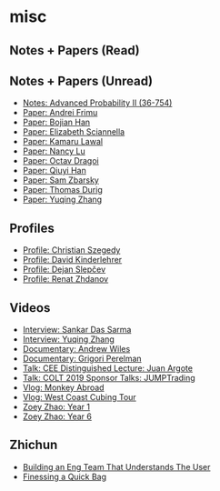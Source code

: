 # misc 

## Notes + Papers (Read)

## Notes + Papers (Unread)
- [Notes: Advanced Probability II (36-754)](
https://github.com/kamarulaw/unread-papers/blob/main/36-754%20Notes.pdf) 
- [Paper: Andrei Frimu](
https://github.com/kamarulaw/misc/blob/main/af-thesis.pdf) 
- [Paper: Bojian Han](
https://github.com/kamarulaw/unread-papers/blob/main/bh-paper.pdf) 
- [Paper: Elizabeth Sciannella](
https://github.com/kamarulaw/unread-papers/blob/main/es-finalpaper.pdf) 
- [Paper: Kamaru Lawal](
https://github.com/kamarulaw/unread-papers/blob/main/20220224082230.pdf) 
- [Paper: Nancy Lu](
https://github.com/kamarulaw/unread-papers/blob/main/nl-finalpaper.pdf) 
- [Paper: Octav Dragoi](
https://github.com/kamarulaw/unread-papers/blob/main/od-thesis.pdf) 
- [Paper: Qiuyi Han](
https://github.com/kamarulaw/unread-papers/blob/main/qh-thesis.pdf) 
- [Paper: Sam Zbarsky](
https://github.com/kamarulaw/unread-papers/blob/main/sz-princeton-hlp.pdf) 
- [Paper: Thomas Durig](
https://github.com/kamarulaw/misc/blob/main/macromol-02-00001.pdf) 
- [Paper: Yuqing Zhang](
https://github.com/kamarulaw/unread-papers/blob/main/yz-thesis.pdf) 

## Profiles
- [Profile: Christian Szegedy](
https://scholar.google.com/citations?user=3QeF7mAAAAAJ&hl=en) 
- [Profile: David Kinderlehrer](
https://www.genealogy.math.ndsu.nodak.edu/id.php?id=32153) 
- [Profile: Dejan Slepčev](
https://www.math.cmu.edu/~slepcev/) 
- [Profile: Renat Zhdanov](
https://www.imath.kiev.ua/~renat/) 

## Videos
- [Interview: Sankar Das Sarma](
https://www.youtube.com/watch?v=Q8CHms4ixYc) 
- [Interview: Yuqing Zhang](
https://youtu.be/Q8IDCMf1F4U) 
- [Documentary: Andrew Wiles](
https://www.dailymotion.com/video/x1btavd) 
- [Documentary: Grigori Perelman](
https://youtu.be/Ng1W2KUHI2s) 
- [Talk: CEE Distinguished Lecture: Juan Argote](
https://youtu.be/-S1BSd2xENg) 
- [Talk: COLT 2019 Sponsor Talks: JUMPTrading](
https://youtu.be/wDB0WzWoo5I) 
- [Vlog: Monkey Abroad](
https://youtu.be/uR-gB39Zkrc) 
- [Vlog: West Coast Cubing Tour](
https://youtu.be/eAwGRsm5Pzc) 
- [Zoey Zhao: Year 1](
https://youtu.be/8h1JWq1x-8s) 
- [Zoey Zhao: Year 6](
https://www.youtube.com/watch?v=AWQFDO8sGP8) 

## Zhichun
- [Building an Eng Team That Understands The User](
https://www.youtube.com/watch?v=azXvo3gBZ_s)
- [Finessing a Quick Bag](
https://elc.community/public/videos/from-engineer-to-general-manager-in-3-years)
